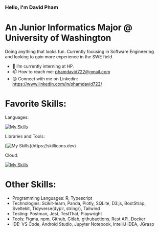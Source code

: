 ### Hello, I'm David Pham
# An Junior Informatics Major @ University of Washington
Doing anything that looks fun. Currently focusing in Software Engineering and looking to gain more experience in the SWE field.

- 🔭 I’m currently interning at HP.
- 📫 How to reach me: phamdavid722@gmail.com
- 😊 Connect with me on Linkedin: https://www.linkedin.com/in/phamdavid722/

# Favorite Skills: 
Languages: 

[![My Skills](https://skillicons.dev/icons?i=python,js,html,css,mysql,java)](https://skillicons.dev)

Libraries and Tools:

[![My Skills](https://skillicons.dev/icons?i=react,nodejs,express,mongodb,git,bash,)](https://skillicons.dev)

Cloud:

[![My Skills](https://skillicons.dev/icons?i=azure,firebase,gcp)](https://skillicons.dev)

# Other Skills:
- Programming Languages: R, Typescript
- Technologies: Scikit-learn, Panda, Plotly, SQLite, D3.js, BootStrap, Sveltekit, Tidyverse(dyplr, stringr), Tailwind
- Testing: Postman, Jest, TestThat, Playwright
- Tools: Figma, npm, Github, Gitlab, githubactions, Rest API, Docker
- IDE: VS Code, Android Studio, Jupyter Notebook, IntelliJ IDEA, JGrasp
